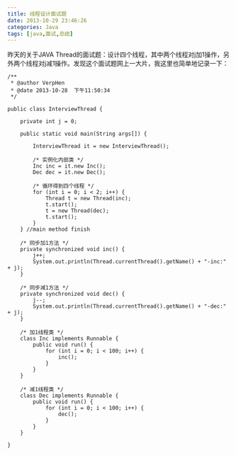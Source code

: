 ```yaml
---
title: 线程设计面试题
date: 2013-10-29 23:46:26
categories: Java
tags: [java,面试,总结]
---
```

昨天的关于JAVA Thread的面试题：设计四个线程，其中两个线程对j加1操作，另外两个线程对j减1操作。发现这个面试题网上一大片，我这里也简单地记录一下：
<!--lang:java-->
	/**
	 * @author VerpHen
	 * @date 2013-10-28  下午11:50:34
	 */
	
	public class InterviewThread {
	
		private int j = 0;
	
		public static void main(String args[]) {
	
			InterviewThread it = new InterviewThread();
	
			/* 实例化内部类 */
			Inc inc = it.new Inc();
			Dec dec = it.new Dec();
	
			/* 循环得到四个线程 */
			for (int i = 0; i < 2; i++) {
				Thread t = new Thread(inc);
				t.start();
				t = new Thread(dec);
				t.start();
			}
		} //main method finish
	
		/* 同步加1方法 */
		private synchronized void inc() {
			j++;
			System.out.println(Thread.currentThread().getName() + "-inc:" + j);
		}
	
		/* 同步减1方法 */
		private synchronized void dec() {
			j--;
			System.out.println(Thread.currentThread().getName() + "-dec:" + j);
		}
	
		/* 加1线程类 */
		class Inc implements Runnable {
			public void run() {
				for (int i = 0; i < 100; i++) {
					inc();
				}
			}
		}
	
		/* 减1线程类 */
		class Dec implements Runnable {
			public void run() {
				for (int i = 0; i < 100; i++) {
					dec();
				}
			}
		}

	}
